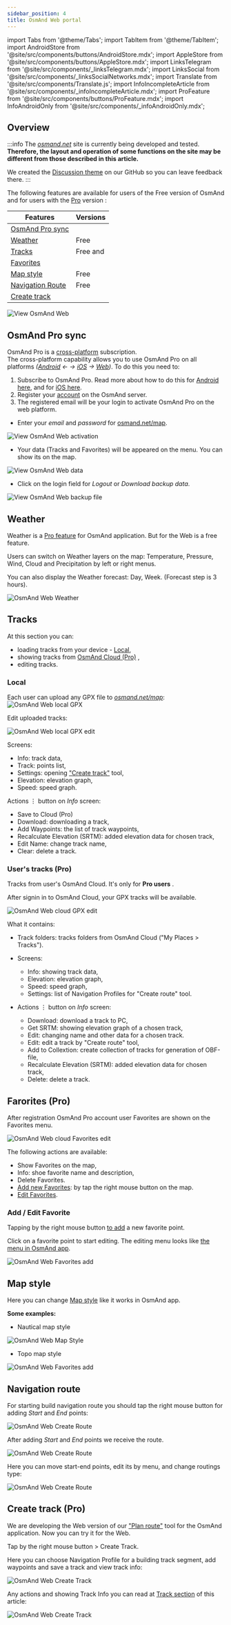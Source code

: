 ```yaml
---
sidebar_position: 4
title: OsmAnd Web portal
---
```


import Tabs from '@theme/Tabs';
import TabItem from '@theme/TabItem';
import AndroidStore from '@site/src/components/buttons/AndroidStore.mdx';
import AppleStore from '@site/src/components/buttons/AppleStore.mdx';
import LinksTelegram from '@site/src/components/_linksTelegram.mdx';
import LinksSocial from '@site/src/components/_linksSocialNetworks.mdx';
import Translate from '@site/src/components/Translate.js';
import InfoIncompleteArticle from '@site/src/components/_infoIncompleteArticle.mdx';
import ProFeature from '@site/src/components/buttons/ProFeature.mdx';
import InfoAndroidOnly from '@site/src/components/_infoAndroidOnly.mdx';


## Overview


:::info
The *[osmand.net](https://osmand.net/map/)* site is currently being developed and tested.  
**Therefore, the layout and operation of some functions on the site may be different from those described in this article.**   

We created the [Discussion theme](https://github.com/osmandapp/OsmAnd/discussions/16567) on our GitHub so you can leave feedback there.
:::


<!-- As we wrote in our ["2023 New Year resolutions"](https://osmand.net/blog/ny-resolutions-2023#web) we are developing OsmAnd Web.
At this moment each user can test this service:  [osmand.net/map](https://osmand.net/map/).
What functions will be available except the map view for Free and for [Pro users](../purchases/android.md#osmand-pro): -->


The following features are available for users of the Free version of OsmAnd and for users with the [Pro](../purchases/android.md#osmand-pro) version <ProFeature/>:  

Features | Versions
|--- |--- |
| [OsmAnd Pro sync](#osmand-pro-sync) | <ProFeature/> |
| [Weather](#weather) | Free |
| [Tracks](#weather) | Free and <ProFeature/> |
| [Favorites](#farorites-pro) | <ProFeature/> | 
| [Map style](#map-style) | Free |
| [Navigation Route](#navigation-route) | Free |
| [Create track](#create-track-pro) | <ProFeature/> |  

<!--
1. [OsmAnd Pro sync](#osmand-pro-sync) <ProFeature/>
2. [Weather](#weather) (Free)
3. [Tracks](#weather) (Free and <ProFeature/>)
4. [Favorites](#farorites-pro) <ProFeature/>
5. [Map style](#map-style) (Free)
6. [Navigation Route](#navigation-route) (Free)
7. The ["Create track"](#create-track-pro) tool <ProFeature/>
-->

![View OsmAnd Web](@site/static/img/web/web.png)


## OsmAnd Pro sync

OsmAnd Pro is a [cross-platform](../troubleshooting/setup.md#cross-platform) subscription.  
The cross-platform capability allows you to use OsmAnd Pro on all platforms *([Android](../purchases/android.md)  ← →  [iOS](../purchases/ios.md)  →  [Web](https://www.osmand.net/map))*. To do this you need to:

1. Subscribe to OsmAnd Pro. Read more about how to do this for [Android here](../purchases/android.md#how-to-buy), and for [iOS here](../purchases/ios.md#how-to-buy).
2. Register your [account](../troubleshooting/setup.md#cross-platform) on the OsmAnd server.
3. The registered email will be your login to activate OsmAnd Pro on the web platform. 

- Enter your *email* and *password* for [osmand.net/map](https://osmand.net/map/).  

![View OsmAnd Web activation](@site/static/img/web/web_pro_activation.png)

- Your data (Tracks and Favorites) will be appeared on the menu. You can show its on the map.

![View OsmAnd Web data](@site/static/img/web/web_data.png)


- Click on the login field for _Logout_ or _Download backup data_.

![View OsmAnd Web backup file](@site/static/img/web/web_backup_file.png)


## Weather

Weather is a [Pro feature](../purchases/index.md) for OsmAnd application. But for the Web is a free feature. 

Users can switch on Weather layers on the map: Temperature, Pressure, Wind, Cloud and Precipitation by left or right menus.

You can also display the Weather forecast: Day, Week. (Forecast step is 3 hours).

![OsmAnd Web Weather](@site/static/img/web/web_weather.png)

## Tracks

At this section you can:
- loading tracks from your device - [Local](#local),
- showing tracks from [OsmAnd Cloud (Pro)](#users-tracks-pro) <ProFeature/>,
- editing tracks.

### Local

Each user can upload any GPX file to [_osmand.net/map_](https://osmand.net/map):
![OsmAnd Web local GPX](@site/static/img/web/web_local_gpx.png)

Edit uploaded tracks:

![OsmAnd Web local GPX edit](@site/static/img/web/web_local_gpx_edit.png)

Screens:
- Info: track data,
- Track: points list,
- Settings: opening ["Create track"](#create-track-pro) tool,
- Elevation: elevation graph,
- Speed: speed graph.

Actions &#8942; button on _Info_ screen:
- Save to Cloud (Pro)
- Download: downloading a track,
- Add Waypoints: the list of track waypoints,
- Recalculate Elevation (SRTM): added elevation data for chosen track,
- Edit Name: change track name,
- Clear: delete a track.


### User's tracks (Pro)

Tracks from user's OsmAnd Cloud. It's only for **Pro users** <ProFeature/>.

After signin in to OsmAnd Cloud, your GPX tracks will be available.

![OsmAnd Web cloud GPX edit](@site/static/img/web/web_cloud_gpx_edit.png)


What it contains:

- Track folders: tracks folders from OsmAnd Cloud ("My Places > Tracks").

- Screens:
  - Info: showing track data,
  - Elevation: elevation graph,
  - Speed: speed graph,
  - Settings: list of Navigation Profiles for "Create route" tool.

- Actions &#8942; button on _Info_ screen:
  - Download: download a track to PC,
  - Get SRTM: showing elevation graph of a chosen track,
  - Edit: changing name and other data for a chosen track.
  - Edit: edit a track by "Create route" tool,
  - Add to Collextion: create collection of tracks for generation of OBF-file,
  - Recalculate Elevation (SRTM): added elevation data for chosen track,
  - Delete: delete a track.

## Farorites (Pro)

After registration OsmAnd Pro account user Favorites are shown on the Favorites menu.

![OsmAnd Web cloud Favorites edit](@site/static/img/web/web_cloud_favorites_edit.png)

The following actions are available:
- Show Favorites on the map,
- Info: shoe favorite name and description,
- Delete Favorites.
- [Add new Favorites](#add--edit-favorite): by tap the right mouse button on the map.
- [Edit Favorites](#add--edit-favorite).
  
### Add / Edit Favorite

Tapping by the right mouse button [to add](../personal/favorites.md#edit) a new favorite point.

Click on a favorite point to start editing. The editing menu looks like [the menu in OsmAnd app](../personal/favorites.md#create).

![OsmAnd Web Favorites add](@site/static/img/web/web_favorites_add.png)


## Map style

Here you can change [Map style](../map/vector-maps.md) like it works in OsmAnd app.

**Some examples:**

- Nautical map style

![OsmAnd Web Map Style](@site/static/img/web/web_map_style_nautical.png)

- Topo map style

![OsmAnd Web Favorites add](@site/static/img/web/web_map_style_topo.png)

## Navigation route

For starting build navigation route you should tap the right mouse button for adding _Start_ and _End_ points:

![OsmAnd Web Create Route](@site/static/img/web/web_create_route.png)

After adding _Start_ and _End_ points we receive the route.

![OsmAnd Web Create Route](@site/static/img/web/web_create_route_1.png)

Here you can move start-end points, edit its by menu, and change routings type:

![OsmAnd Web Create Route](@site/static/img/web/web_create_route_2.png)

## Create track (Pro)

We are developing the Web version of our ["Plan route"](../plan-route/create-route.md) tool for the OsmAnd application. Now you can try it for the Web.

Tap by the right mouse button > Create Track.

Here you can choose Navigation Profile for a building track segment, add waypoints and save a track and view track info:

![OsmAnd Web Create Track](@site/static/img/web/web_create_track.png)

Any actions and showing Track Info you can read at [Track section](#tracks) of this article:

![OsmAnd Web Create Track](@site/static/img/web/web_create_track_info.png)

<!--
_____________


:::info
The web [_'osmand/map'_](https://osmand.net/map/) is developed and tested now. 

**The layout and operation of some functions may have changed from those described in this article.**

We created the [Discussion theme](https://github.com/osmandapp/OsmAnd/discussions/16567) on our GitHub, please leave your feedback there.
:::

<LinksSocial/>
<LinksTelegram/>
-->
